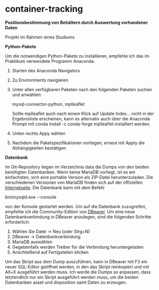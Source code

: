 # container-tracking

**Positionsbestimmung von Behältern durch Auswertung vorhandener Daten**

Projekt im Rahmen eines Studiums


**Python-Pakete**

Um die notwendigen Python-Pakete zu installieren, empfehle ich das im Praktikum verwendete Programm Anaconda.
1. Starten des Anaconda Navigators
2. Zu Environments navigieren
3. Unter allen verfügbaren Paketen nach den folgenden Paketen suchen und anwählen:

   mysql-connector-python, mplleaflet
   
   Sollte mplleaflet auch nach einem Klick auf Update Index… nicht in der Ergebnisliste erscheinen, kann es alternativ auch über die Anaconda Prompt mit conda install -c conda-forge mplleaflet installiert werden.
4. Unten rechts Appy wählen
5. Nachdem die Paketspezifikationen vorliegen, erneut mit Apply die Abhängigkeiten bestätigen

**Datenbank**

Im Git-Repository liegen im Verzeichnis data die Dumps von den beiden benötigten Datenbanken.
Wenn keine MariaDB vorliegt, ist es am einfachsten, sich eine portable Version als ZIP-Datei herunterzuladen. Die verschiedenen Versionen von MariaDB finden sich auf der offiziellen [Internetseite](https://downloads.mariadb.org/mariadb/). Die Datenbank kann mit dem Befehl

bin\mysqld.exe --console

von der Konsole gestartet werden.
Um auf die Datenbank zuzugreifen, empfehle ich die Community-Edition von [DBeaver](https://dbeaver.io/download/).
Um eine neue Datenbankverbindung in DBeaver anzulegen, sind die folgenden Schritte erforderlich:
1. Wählen Sie Datei → Neu (oder Strg+N)
2. DBeaver → Datenbankverbindung
3. MariaDB auswählen
4. Gegebenfalls werden Treiber für die Verbindung heruntergeladen
5. Anschließend auf Fertigstellen klicken

Um das Skript aus dem Dump auszuführen, kann in DBeaver mit F3 ein neuer SQL-Editor geöffnet werden, in den das Skript reinkopiert und mit Alt+X ausgeführt werden muss. Ich werde die Dumps so anpassen, dass letztendlich nur ein Skript ausgeführt werden muss, um die beiden Datenbanken asset und disposition samt Daten zu erzeugen.
